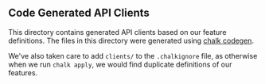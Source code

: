 ## Code Generated API Clients

This directory contains generated API clients based
on our feature definitions. The files in this directory
were generated using [chalk codegen](https://docs.chalk.ai/cli/codegen).

We've also taken care to add `clients/` to the `.chalkignore` 
file, as otherwise when we run `chalk apply`, we would
find duplicate definitions of our features.
